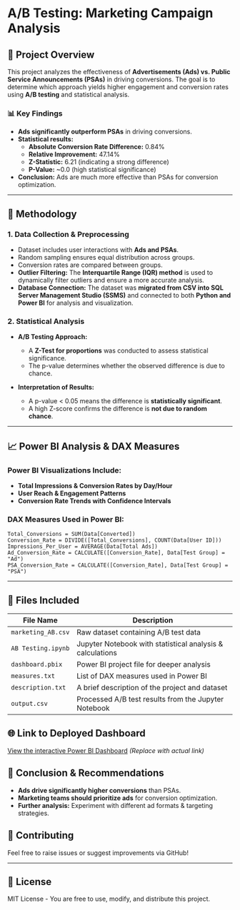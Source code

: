 # A/B Testing: Marketing Campaign Analysis

## 📌 Project Overview
This project analyzes the effectiveness of **Advertisements (Ads) vs. Public Service Announcements (PSAs)** in driving conversions. The goal is to determine which approach yields higher engagement and conversion rates using **A/B testing** and statistical analysis.

### 📊 Key Findings
- **Ads significantly outperform PSAs** in driving conversions.
- **Statistical results:**
  - **Absolute Conversion Rate Difference:** 0.84%
  - **Relative Improvement:** 47.14%
  - **Z-Statistic:** 6.21 (indicating a strong difference)
  - **P-Value:** ~0.0 (high statistical significance)
- **Conclusion:** Ads are much more effective than PSAs for conversion optimization.

---
## 🧪 Methodology
### **1. Data Collection & Preprocessing**
- Dataset includes user interactions with **Ads and PSAs**.
- Random sampling ensures equal distribution across groups.
- Conversion rates are compared between groups.
- **Outlier Filtering:** The **Interquartile Range (IQR) method** is used to dynamically filter outliers and ensure a more accurate analysis.
- **Database Connection:** The dataset was **migrated from CSV into SQL Server Management Studio (SSMS)** and connected to both **Python and Power BI** for analysis and visualization.

### **2. Statistical Analysis**
- **A/B Testing Approach:** 
  - A **Z-Test for proportions** was conducted to assess statistical significance.
  - The p-value determines whether the observed difference is due to chance.
  
- **Interpretation of Results:**
  - A p-value < 0.05 means the difference is **statistically significant**.
  - A high Z-score confirms the difference is **not due to random chance**.

---
## 📈 Power BI Analysis & DAX Measures
### **Power BI Visualizations Include:**
- **Total Impressions & Conversion Rates by Day/Hour**
- **User Reach & Engagement Patterns**
- **Conversion Rate Trends with Confidence Intervals**

### **DAX Measures Used in Power BI:**
```DAX
Total_Conversions = SUM(Data[Converted])
Conversion_Rate = DIVIDE([Total_Conversions], COUNT(Data[User ID]))
Impressions_Per_User = AVERAGE(Data[Total Ads])
Ad_Conversion_Rate = CALCULATE([Conversion_Rate], Data[Test Group] = "Ad")
PSA_Conversion_Rate = CALCULATE([Conversion_Rate], Data[Test Group] = "PSA")
```

---
## 📂 Files Included
| File Name | Description |
|-----------|-------------|
| `marketing_AB.csv` | Raw dataset containing A/B test data |
| `AB Testing.ipynb` | Jupyter Notebook with statistical analysis & calculations|
| `dashboard.pbix` | Power BI project file for deeper analysis |
| `measures.txt` | List of DAX measures used in Power BI |
| `description.txt` | A brief description of the project and dataset |
| `output.csv` | Processed A/B test results from the Jupyter Notebook |

## 🌐 Link to Deployed Dashboard
[View the interactive Power BI Dashboard](#) *(Replace with actual link)*

## 🚀 Conclusion & Recommendations
- **Ads drive significantly higher conversions** than PSAs.
- **Marketing teams should prioritize ads** for conversion optimization.
- **Further analysis:** Experiment with different ad formats & targeting strategies.

## 🤝 Contributing
Feel free to raise issues or suggest improvements via GitHub!

---
## 📝 License
MIT License - You are free to use, modify, and distribute this project.


